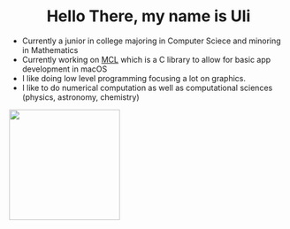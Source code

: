 <h1 align="center"> Hello There, my name is Uli </h1>

- Currently a junior in college majoring in Computer Sciece and minoring in Mathematics
- Currently working on [MCL](https://github.com/UlizesR/MCL) which is a C library to allow for basic app development in macOS
- I like doing low level programming focusing a lot on graphics.
- I like to do numerical computation as well as computational sciences (physics, astronomy, chemistry)

<a href="https://github.com/UlizesR/">
  <img height=200 align="center" src="https://github-readme-stats.vercel.app/api/top-langs?username=Ulizesr&layout=compact&langs_count=8&card_width=320&hide_border=true&theme=transparent" />
</a>
